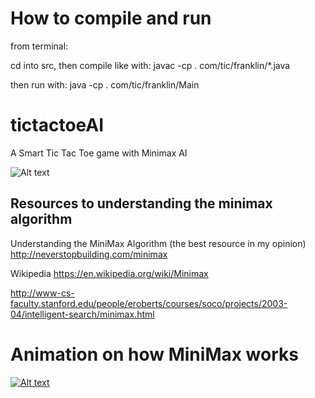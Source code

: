 # How to compile and run
from terminal:
  
  cd into src, then compile like with:
    javac -cp . com/tic/franklin/*.java
  
  then run with:
    java -cp . com/tic/franklin/Main

# tictactoeAI
A Smart Tic Tac Toe game with Minimax AI

![Alt text](http://image.ibb.co/jXyBiF/tictactoe.png)

## Resources to understanding the minimax algorithm

Understanding the MiniMax Algorithm (the best resource in my opinion)
http://neverstopbuilding.com/minimax

Wikipedia
https://en.wikipedia.org/wiki/Minimax

http://www-cs-faculty.stanford.edu/people/eroberts/courses/soco/projects/2003-04/intelligent-search/minimax.html

# Animation on how MiniMax works
[![Alt text](https://img.youtube.com/vi/zDskcx8FStA/0.jpg)](https://www.youtube.com/watch?v=zDskcx8FStA)
